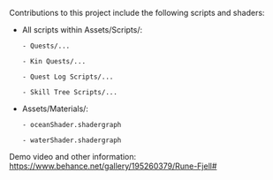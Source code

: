 Contributions to this project include the following scripts and shaders:
- All scripts within Assets/Scripts/:

      - Quests/...
  
      - Kin Quests/...
   
      - Quest Log Scripts/...
      
      - Skill Tree Scripts/...
  
- Assets/Materials/:

      - oceanShader.shadergraph

      - waterShader.shadergraph

Demo video and other information:
https://www.behance.net/gallery/195260379/Rune-Fjell#
